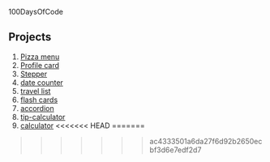 100DaysOfCode

## Projects

1. [Pizza menu](https://github.com/FatimaHatami/100DaysOfCode/tree/main/pizza-menu)
1. [Profile card](https://github.com/FatimaHatami/100DaysOfCode/tree/main/profile-card)
1. [Stepper](https://github.com/FatimaHatami/100DaysOfCode/tree/main/stepper)
1. [date counter](https://github.com/FatimaHatami/100DaysOfCode/tree/main/date-counter)
1. [travel list](https://github.com/FatimaHatami/100DaysOfCode/tree/main/travel-list)
1. [flash cards](https://github.com/FatimaHatami/100DaysOfCode/tree/main/flash-cards)
1. [accordion](https://github.com/FatimaHatami/100DaysOfCode/tree/main/accordion)
1. [tip-calculator](https://github.com/FatimaHatami/100DaysOfCode/tree/main/tip-calculator)
1. [calculator](https://github.com/FatimaHatami/100DaysOfCode/tree/main/calculator)
<<<<<<< HEAD
=======

>>>>>>> ac4333501a6da27f6d92b2650ecbf3d6e7edf2d7
